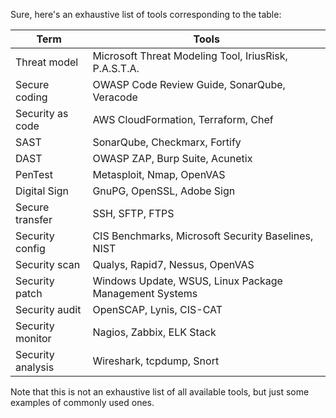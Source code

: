 Sure, here's an exhaustive list of tools corresponding to the table:

| Term              | Tools                                 |
|-------------------|---------------------------------------|
| Threat model      | Microsoft Threat Modeling Tool, IriusRisk, P.A.S.T.A. |
| Secure coding     | OWASP Code Review Guide, SonarQube, Veracode |
| Security as code  | AWS CloudFormation, Terraform, Chef     |
| SAST              | SonarQube, Checkmarx, Fortify          |
| DAST              | OWASP ZAP, Burp Suite, Acunetix        |
| PenTest           | Metasploit, Nmap, OpenVAS              |
| Digital Sign      | GnuPG, OpenSSL, Adobe Sign             |
| Secure transfer   | SSH, SFTP, FTPS                        |
| Security config   | CIS Benchmarks, Microsoft Security Baselines, NIST |
| Security scan     | Qualys, Rapid7, Nessus, OpenVAS        |
| Security patch    | Windows Update, WSUS, Linux Package Management Systems |
| Security audit    | OpenSCAP, Lynis, CIS-CAT              |
| Security monitor  | Nagios, Zabbix, ELK Stack              |
| Security analysis | Wireshark, tcpdump, Snort             |

Note that this is not an exhaustive list of all available tools, but just some examples of commonly used ones.